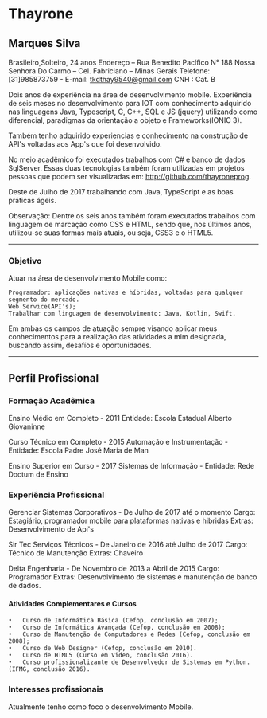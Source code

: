 # Thayrone 
##  Marques Silva

Brasileiro,Solteiro, 24 anos
Endereço – Rua Benedito Pacífico N° 188 
Nossa Senhora Do Carmo – Cel. Fabriciano – Minas Gerais
Telefone: [31]985873759 - E-mail: tkdthay9540@gmail.com
CNH : Cat. B

Dois anos de experiência na área de desenvolvimento mobile. Experiência de seis meses no desenvolvimento para IOT com conhecimento adquirido nas linguagens Java, Typescript, C, C++, SQL e JS (jquery) utilizando como diferencial, paradigmas da orientação a objeto e Frameworks(IONIC 3).

Também tenho adquirido experiencias e conhecimento na construção de API's voltadas aos App's que foi desenvolvido.

No meio acadêmico foi executados trabalhos com C# e banco de dados SqlServer. Essas duas tecnologias também foram utilizadas em projetos pessoas que podem ser visualizadas em: http://github.com/thayroneprog.

Deste de Julho de 2017 trabalhando com Java, TypeScript e as boas práticas ágeis.

Observação:
Dentre os seis anos também foram executados trabalhos com linguagem de marcação como CSS e HTML, sendo que, nos últimos anos, utilizou-se suas formas mais atuais, ou seja, CSS3 e o HTML5.

-------------------------------------------------------------------------------------

### Objetivo

Atuar na área de desenvolvimento Mobile como:

    Programador: aplicações nativas e híbridas, voltadas para qualquer segmento do mercado.
    Web Service(API's);
    Trabalhar com linguagem de desenvolvimento: Java, Kotlin, Swift.

Em ambas os campos de atuação sempre visando aplicar meus conhecimentos para a realização das atividades a mim designada, buscando assim, desafíos e oportunidades.

--------------------------------------------------------------------------------------
## Perfil Profissional

### Formação Acadêmica

Ensino Médio em Completo - 2011
Entidade: Escola Estadual Alberto Giovaninne

Curso Técnico em Completo - 2015
Automação e Instrumentação - Entidade: Escola Padre José Maria de Man

Ensino Superior em Curso - 2017
Sistemas de Informação - Entidade: Rede Doctum de Ensino

### Experiência Profissional 

Gerenciar Sistemas Corporativos - De Julho de 2017 até o momento
Cargo: Estagiário, programador mobile para plataformas nativas e hibridas 
Extras: Desenvolvimento de Api's

Sir Tec Serviços Técnicos - De Janeiro de 2016 até Julho de 2017
Cargo: Técnico de Manutenção
Extras: Chaveiro

Delta Engenharia - De Novembro de 2013 a Abril de 2015
Cargo: Programador
Extras: Desenvolvimento de sistemas e manutenção de banco de dados.

#### Atividades Complementares e Cursos    
    
    •	Curso de Informática Básica (Cefop, conclusão em 2007);
    •	Curso de Informática Avançada (Cefop, conclusão em 2008);
    •	Curso de Manutenção de Computadores e Redes (Cefop, conclusão em 2008);
    •	Curso de Web Designer (Cefop, conclusão em 2010).
    •	Curso de HTML5 (Curso em Video, conclusão 2016).
    •	Curso profissionalizante de Desenvolvedor de Sistemas em Python.(IFMG, conclusão 2016).
    
### Interesses profissionais

Atualmente tenho como foco o desenvolvimento Mobile.
